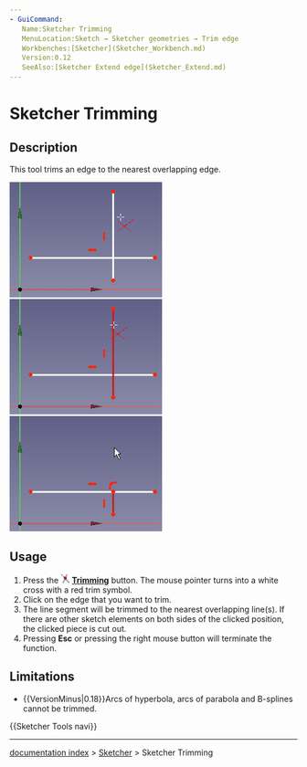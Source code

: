 ```yaml
---
- GuiCommand:
   Name:Sketcher Trimming
   MenuLocation:Sketch → Sketcher geometries → Trim edge
   Workbenches:[Sketcher](Sketcher_Workbench.md)
   Version:0.12
   SeeAlso:[Sketcher Extend edge](Sketcher_Extend.md)
---
```


# Sketcher Trimming

## Description

This tool trims an edge to the nearest overlapping edge.

 ![](images/SketcherTrimExample1.png ) ![](images/SketcherTrimExample2.png ) ![](images/SketcherTrimExample3.png ) 

## Usage

1.  Press the **<img src=images/Sketcher_Trimming.svg style="width:16px"> [Trimming](Sketcher_Trimming.md)** button. The mouse pointer turns into a white cross with a red trim symbol.
2.  Click on the edge that you want to trim.
3.  The line segment will be trimmed to the nearest overlapping line(s). If there are other sketch elements on both sides of the clicked position, the clicked piece is cut out.
4.  Pressing **Esc** or pressing the right mouse button will terminate the function.

## Limitations

-    {{VersionMinus|0.18}}Arcs of hyperbola, arcs of parabola and B-splines cannot be trimmed.




 {{Sketcher Tools navi}}

---
[documentation index](../README.md) > [Sketcher](Sketcher_Workbench.md) > Sketcher Trimming
